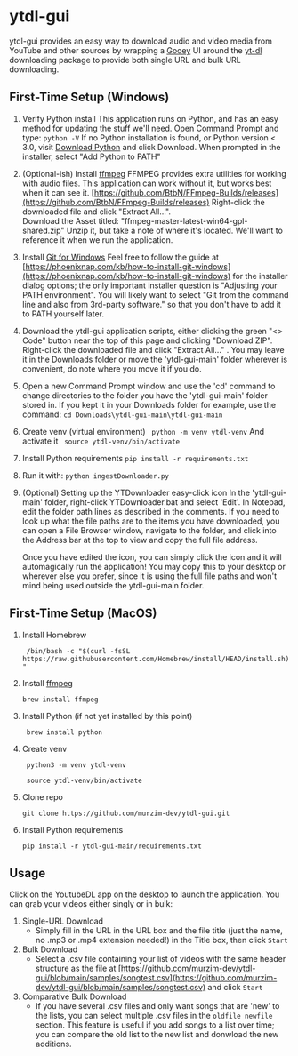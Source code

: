 # ytdl-gui
ytdl-gui provides an easy way to download audio and video media from YouTube and other sources by wrapping a [Gooey](https://github.com/chriskiehl/Gooey.git) UI around the [yt-dl](https://github.com/yt-dlp/yt-dlp) downloading package to provide both single URL and bulk URL downloading.
## First-Time Setup (Windows)
1.  Verify Python install
    This application runs on Python, and has an easy method for updating the stuff we'll need.
    Open Command Prompt and type:
    ```python -V```
    If no Python installation is found, or Python version < 3.0, visit [Download Python](https://www.python.org/downloads/) and click Download. When prompted in the installer, select "Add Python to PATH"
2.  (Optional-ish) Install [ffmpeg](https://www.ffmpeg.org/)
    FFMPEG provides extra utilities for working with audio files. This application can work without it, but works best when it can see it.
    [https://github.com/BtbN/FFmpeg-Builds/releases](https://github.com/BtbN/FFmpeg-Builds/releases)
    Right-click the downloaded file and click "Extract All...".  
    Download the Asset titled: "ffmpeg-master-latest-win64-gpl-shared.zip"
    Unzip it, but take a note of where it's located. We'll want to reference it when we run the application.
3.  Install [Git for Windows](https://gitforwindows.org/)
    Feel free to follow the guide at [https://phoenixnap.com/kb/how-to-install-git-windows](https://phoenixnap.com/kb/how-to-install-git-windows) for the installer dialog options; the only important installer question is "Adjusting your PATH environment". You will likely want to select "Git from the command line and also from 3rd-party software." so that you don't have to add it to PATH yourself later. 
4.  Download the ytdl-gui application scripts, either clicking the green "<> Code" button near the top of this page and clicking "Download ZIP". Right-click the downloaded file and click "Extract All..." . You may leave it in the Downloads folder or move the 'ytdl-gui-main' folder wherever is convenient, do note where you move it if you do.
5.  Open a new Command Prompt window and use the 'cd' command to change directories to the folder you have the 'ytdl-gui-main' folder stored in. If you kept it in your Downloads folder for example, use the command:
    ```cd Downloads\ytdl-gui-main\ytdl-gui-main```
6.  Create venv (virtual environment)
    ``` python -m venv ytdl-venv```
    And activate it
    ``` source ytdl-venv/bin/activate```
7.  Install Python requirements
    ``` pip install -r requirements.txt ```
8. Run it with:
    ```python ingestDownloader.py```
9. (Optional) Setting up the YTDownloader easy-click icon
    In the 'ytdl-gui-main' folder, right-click YTDownloader.bat and select 'Edit'. In Notepad, edit the folder path lines as described in the comments. If you need to look up what the file paths are to the items you have downloaded, you can open a File Browser window, navigate to the folder, and click into the Address bar at the top to view and copy the full file address.

    Once you have edited the icon, you can simply click the icon and it will automagically run the application! You may copy this to your desktop or wherever else you prefer, since it is using the full file paths and won't mind being used outside the ytdl-gui-main folder. 


## First-Time Setup (MacOS)
1.	Install Homebrew 

       ``` /bin/bash -c "$(curl -fsSL https://raw.githubusercontent.com/Homebrew/install/HEAD/install.sh)"```

2.	Install [ffmpeg](https://ffmpeg.org/)

     ``` brew install ffmpeg ```
3.	Install Python (if not yet installed by this point)

    ``` brew install python```
4.	Create venv

    ``` python3 -m venv ytdl-venv```

    ``` source ytdl-venv/bin/activate```
5.	Clone repo

    ``` git clone https://github.com/murzim-dev/ytdl-gui.git ```
6.	Install Python requirements

    ``` pip install -r ytdl-gui-main/requirements.txt ```
## Usage
Click on the YoutubeDL app on the desktop to launch the application. You can grab your videos either singly or in bulk:
1. Single-URL Download
    - Simply fill in the URL in the URL box and the file title (just the name, no .mp3 or .mp4 extension needed!) in the Title box, then click `Start`
2. Bulk Download
    - Select a .csv file containing your list of videos with the same header structure as the file at [https://github.com/murzim-dev/ytdl-gui/blob/main/samples/songtest.csv](https://github.com/murzim-dev/ytdl-gui/blob/main/samples/songtest.csv) and click `Start`
3. Comparative Bulk Download
    - If you have several .csv files and only want songs that are 'new' to the lists, you can select multiple .csv files in the `oldfile newfile` section. This feature is useful if you add songs to a list over time; you can compare the old list to the new list and donwload the new additions. 

